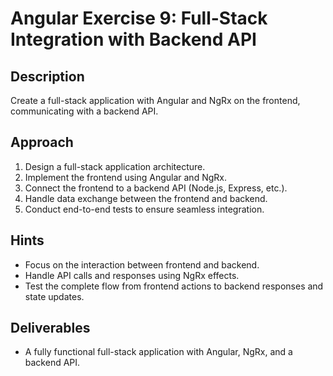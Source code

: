 # Angular Exercise 9: Full-Stack Integration with Backend API

## Description

Create a full-stack application with Angular and NgRx on the frontend, communicating with a backend API.

## Approach

1. Design a full-stack application architecture.
2. Implement the frontend using Angular and NgRx.
3. Connect the frontend to a backend API (Node.js, Express, etc.).
4. Handle data exchange between the frontend and backend.
5. Conduct end-to-end tests to ensure seamless integration.

## Hints

- Focus on the interaction between frontend and backend.
- Handle API calls and responses using NgRx effects.
- Test the complete flow from frontend actions to backend responses and state updates.

## Deliverables

- A fully functional full-stack application with Angular, NgRx, and a backend API.

